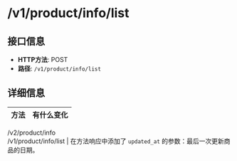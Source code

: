 # /v1/product/info/list

## 接口信息

- **HTTP方法**: POST
- **路径**: `/v1/product/info/list`

## 详细信息

方法 | 有什么变化  
---|---  
/v2/product/info  
/v1/product/info/list | 在方法响应中添加了 `updated_at` 的参数：最后一次更新商品的日期。
